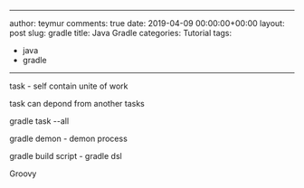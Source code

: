 
---
author: teymur
comments: true
date: 2019-04-09 00:00:00+00:00
layout: post
slug: gradle
title: Java Gradle
categories: Tutorial
tags:
- java
- gradle
---

task -  self contain unite of work

task can depond from another tasks


gradle task --all

gradle demon - demon process 

gradle build script - gradle dsl


Groovy